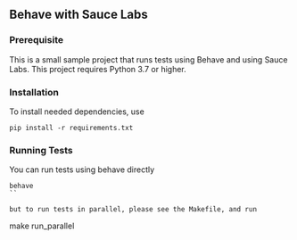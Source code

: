 ## Behave with Sauce Labs

### Prerequisite

This is a small sample project that runs tests using Behave and using Sauce Labs. This project requires Python 3.7 or higher. 

### Installation

To install needed dependencies, use

```
pip install -r requirements.txt
```

### Running Tests

You can run tests using behave directly

```
behave
``

but to run tests in parallel, please see the Makefile, and run

```
make run_parallel
```